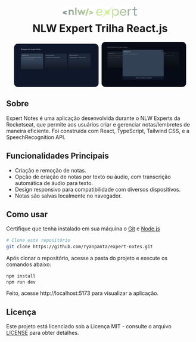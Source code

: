 
<h1 align="center">
  <br>
  <a href="https://app.rocketseat.com.br/home"><img src="./readme-files/Logo.png" alt="Rocketseat NLW Expert" width="200"></a>
  <br>
  NLW Expert Trilha React.js
  <br>
</h1>

<div align="center">
  <img src="./readme-files/projeto1.png" alt="Projeto 1" width="45%" style="border-radius: 10px; margin-right: 5px;">
  <img src="./readme-files/projeto2.png" alt="Projeto 2" width="45%" style="border-radius: 10px;">
</div>

## Sobre

Expert Notes é uma aplicação desenvolvida durante o NLW Experts da Rocketseat, 
que permite aos usuários criar e gerenciar notas/lembretes de maneira eficiente. 
Foi construída com React, TypeScript, Tailwind CSS, e a SpeechRecognition API.

## Funcionalidades Principais

- Criação e remoção de notas.
- Opção de criação de notas por texto ou áudio, com transcrição automática de áudio para texto.
- Design responsivo para compatibilidade com diversos dispositivos.
- Notas são salvas localmente no navegador.

## Como usar 

Certifique que tenha instalado em sua máquina o [Git](https://git-scm.com) e [Node.js](https://nodejs.org/en/download/)

```bash
# Clone este repositório
git clone https://github.com/ryanpanta/expert-notes.git
````

Após clonar o repositório, acesse a pasta do projeto e execute os comandos abaixo:

```
npm install
npm run dev
```

Feito, acesse http://localhost:5173 para visualizar a aplicação.

## Licença
Este projeto está licenciado sob a Licença MIT - consulte o arquivo [LICENSE](https://github.com/ryanpanta/expert-notes/blob/main/LICENSE) para obter detalhes.




